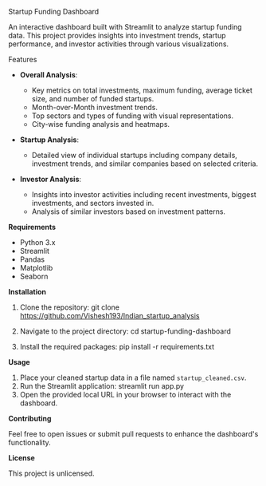  Startup Funding Dashboard

An interactive dashboard built with Streamlit to analyze startup funding data. This project provides insights into investment trends, startup performance, and investor activities through various visualizations.

Features

- **Overall Analysis**: 
  - Key metrics on total investments, maximum funding, average ticket size, and number of funded startups.
  - Month-over-Month investment trends.
  - Top sectors and types of funding with visual representations.
  - City-wise funding analysis and heatmaps.

- **Startup Analysis**:
  - Detailed view of individual startups including company details, investment trends, and similar companies based on selected criteria.

- **Investor Analysis**:
  - Insights into investor activities including recent investments, biggest investments, and sectors invested in.
  - Analysis of similar investors based on investment patterns.

**Requirements**

- Python 3.x
- Streamlit
- Pandas
- Matplotlib
- Seaborn

**Installation**

1. Clone the repository:
   git clone https://github.com/Vishesh193/Indian_startup_analysis
   
2. Navigate to the project directory:
   cd startup-funding-dashboard
3. Install the required packages:
   pip install -r requirements.txt

**Usage**
1. Place your cleaned startup data in a file named `startup_cleaned.csv`.
2. Run the Streamlit application: streamlit run app.py
3. Open the provided local URL in your browser to interact with the dashboard.

**Contributing**

Feel free to open issues or submit pull requests to enhance the dashboard's functionality.

**License**

This project is unlicensed.
